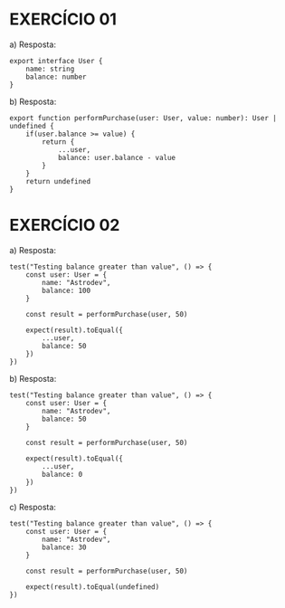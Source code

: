# EXERCÍCIO 01


a) Resposta:
````
export interface User {
    name: string
    balance: number
}
````


b) Resposta:
````
export function performPurchase(user: User, value: number): User | undefined {
	if(user.balance >= value) {
		return {
			...user,
			balance: user.balance - value		
		}
	}
	return undefined
}
````


# EXERCÍCIO 02

a) Resposta: 
````
test("Testing balance greater than value", () => {
	const user: User = {
		name: "Astrodev",
		balance: 100
	}

	const result = performPurchase(user, 50)
	
	expect(result).toEqual({
		...user,
		balance: 50
	})
})
````


b) Resposta:
````
test("Testing balance greater than value", () => {
	const user: User = {
		name: "Astrodev",
		balance: 50
	}

	const result = performPurchase(user, 50)
	
	expect(result).toEqual({
		...user,
		balance: 0
	})
})
````

c) Resposta:
````
test("Testing balance greater than value", () => {
	const user: User = {
		name: "Astrodev",
		balance: 30
	}

	const result = performPurchase(user, 50)
	
	expect(result).toEqual(undefined)
})
````